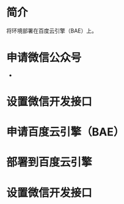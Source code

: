 # **简介** #

将环境部署在百度云引擎（BAE）上。

# **申请微信公众号** #

  * 

# **设置微信开发接口** #

# **申请百度云引擎（BAE）** #

# **部署到百度云引擎** #

# **设置微信开发接口** #